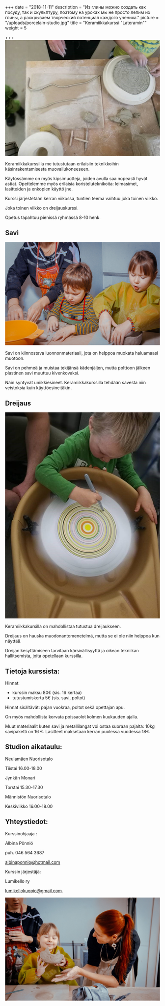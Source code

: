 +++
date = "2018-11-11"
description = "Из глины можно создать как посуду, так и скульптуру, поэтому на уроках мы не просто лепим из глины, а раскрываем творческий потенциал каждого ученика."
picture = "/uploads/porcelain-studio.jpg"
title = "Keramiikkakurssi    \"Lateramin\""
weight = 5

+++
​![](/uploads/porcelain-studio-01.jpg)

Keramiikkakurssilla me tutustutaan erilaisiin teknikkoihin käsinrakentamisesta muovailukoneeseen.

Käytössämme on myös kipsimuotteja, joiden avulla saa nopeasti hyvät astiat. Opettelemme myös erilaisia koristeluteknikoita: leimasimet, lasitteiden ja enkopien käyttö jne.

Kurssi järjestetään kerran viikossa, tuntien teema vaihtuu joka toinen viikko.

Joka toinen viikko on dreijauskurssi.

Opetus tapahtuu pienissä ryhmässä 8-10 henk.

## Savi

​![](/uploads/porcelain-studio-02.jpg)

Savi on kiinnostava luonnonmateriaali, jota on helppoa muokata haluamaasi muotoon.

Savi on pehmeä ja muistaa tekijänsä kädenjäljen, mutta polttoon jälkeen plastinen savi muuttuu kivenkovaksi.

Näin syntyvät uniikkiesineet. Keramiikkakurssilla tehdään savesta niin veistoksia kuin käyttöesineitäkin.

## Dreijaus

​![](/uploads/porcelain-studio-03.jpg)

Keramiikkakursilla on mahdollistaa tutustua dreijaukseen.

Dreijaus on hauska muodonantomenetelmä, mutta se ei ole niin helppoa kun näyttää.

Dreijan kesyttämiseen tarvitaan kärsivällisyyttä ja oikean tekniikan hallitsemista, joita opetellaan kurssilla.

## **Tietoja kurssista:**

Hinnat:

* ​kurssin maksu 80€ (sis. 16 kertaa)
* tutustumiskerta 5€ (sis. savi, poltot)

​​Hinnat sisältävät: pajan vuokraa, poltot sekä opettajan apu.

On myös mahdollista korvata poissaolot kolmen kuukauden ajalla.

Muut materiaalit kuten savi ja metallilangat voi ostaa suoraan pajalta: 10kg savipaketti on 16 €. Lasitteet maksetaan kerran puolessa vuodessa 18€.

## **Studion aikataulu:**

Neulamäen Nuorisotalo

Tiistai     16.00-18.00

Jynkän Monari ​

Torstai 15.30-17.30

Männistön Nuorisotalo

Keskiviikko 16.00-18.00

## **Yhteystiedot:**

Kurssinohjaaja :

Albina Pönniö

puh. 046 564 3687

albinaponnio@hotmail.com

Kurssin järjestäjä:

Lumikello ry

lumikellokuopio@gmail.com.

​![](/uploads/porcelain-studio-04.jpg)